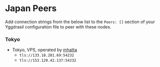 # Japan Peers

Add connection strings from the below list to the `Peers: []` section of your
Yggdrasil configuration file to peer with these nodes.

### Tokyo

* Tokyo, VPS, operated by [mhatta](https://github.com/mhatta)
  * `tls://133.18.201.69:54232`
  * `tls://153.120.42.137:54232`
